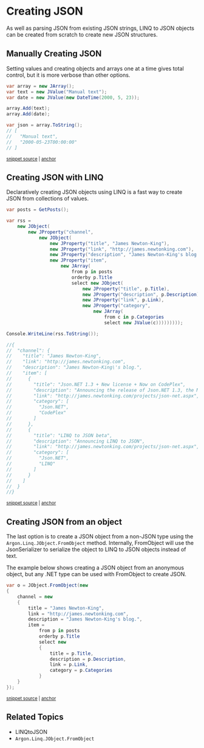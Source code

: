 # Creating JSON

As well as parsing JSON from existing JSON strings, LINQ to JSON objects can be created from scratch to create new JSON structures.


## Manually Creating JSON

Setting values and creating objects and arrays one at a time gives total control, but it is more verbose than other options.

<!-- snippet: LinqToJsonCreateNormal -->
<a id='snippet-linqtojsoncreatenormal'></a>
```cs
var array = new JArray();
var text = new JValue("Manual text");
var date = new JValue(new DateTime(2000, 5, 23));

array.Add(text);
array.Add(date);

var json = array.ToString();
// [
//   "Manual text",
//   "2000-05-23T00:00:00"
// ]
```
<sup><a href='/src/Tests/Documentation/LinqToJsonTests.cs#L81-L94' title='Snippet source file'>snippet source</a> | <a href='#snippet-linqtojsoncreatenormal' title='Start of snippet'>anchor</a></sup>
<!-- endSnippet -->


## Creating JSON with LINQ

Declaratively creating JSON objects using LINQ is a fast way to create JSON from collections of values.

<!-- snippet: LinqToJsonCreateDeclaratively -->
<a id='snippet-linqtojsoncreatedeclaratively'></a>
```cs
var posts = GetPosts();

var rss =
    new JObject(
        new JProperty("channel",
            new JObject(
                new JProperty("title", "James Newton-King"),
                new JProperty("link", "http://james.newtonking.com"),
                new JProperty("description", "James Newton-King's blog."),
                new JProperty("item",
                    new JArray(
                        from p in posts
                        orderby p.Title
                        select new JObject(
                            new JProperty("title", p.Title),
                            new JProperty("description", p.Description),
                            new JProperty("link", p.Link),
                            new JProperty("category",
                                new JArray(
                                    from c in p.Categories
                                    select new JValue(c)))))))));

Console.WriteLine(rss.ToString());

//{
//  "channel": {
//    "title": "James Newton-King",
//    "link": "http://james.newtonking.com",
//    "description": "James Newton-King\'s blog.",
//    "item": [
//      {
//        "title": "Json.NET 1.3 + New license + Now on CodePlex",
//        "description": "Announcing the release of Json.NET 1.3, the MIT license and being available on CodePlex",
//        "link": "http://james.newtonking.com/projects/json-net.aspx",
//        "category": [
//          "Json.NET",
//          "CodePlex"
//        ]
//      },
//      {
//        "title": "LINQ to JSON beta",
//        "description": "Announcing LINQ to JSON",
//        "link": "http://james.newtonking.com/projects/json-net.aspx",
//        "category": [
//          "Json.NET",
//          "LINQ"
//        ]
//      }
//    ]
//  }
//}
```
<sup><a href='/src/Tests/Documentation/LinqToJsonTests.cs#L113-L165' title='Snippet source file'>snippet source</a> | <a href='#snippet-linqtojsoncreatedeclaratively' title='Start of snippet'>anchor</a></sup>
<!-- endSnippet -->


## Creating JSON from an object

The last option is to create a JSON object from a non-JSON type using the `Argon.Linq.JObject.FromObject` method. Internally, FromObject will use the JsonSerializer to serialize the object to LINQ to JSON objects instead of text.

The example below shows creating a JSON object from an anonymous object, but any .NET type can be used with FromObject to create JSON.

<!-- snippet: LinqToJsonCreateFromObject -->
<a id='snippet-linqtojsoncreatefromobject'></a>
```cs
var o = JObject.FromObject(new
{
    channel = new
    {
        title = "James Newton-King",
        link = "http://james.newtonking.com",
        description = "James Newton-King's blog.",
        item =
            from p in posts
            orderby p.Title
            select new
            {
                title = p.Title,
                description = p.Description,
                link = p.Link,
                category = p.Categories
            }
    }
});
```
<sup><a href='/src/Tests/Documentation/LinqToJsonTests.cs#L173-L193' title='Snippet source file'>snippet source</a> | <a href='#snippet-linqtojsoncreatefromobject' title='Start of snippet'>anchor</a></sup>
<!-- endSnippet -->


## Related Topics

 * LINQtoJSON
 * `Argon.Linq.JObject.FromObject`
